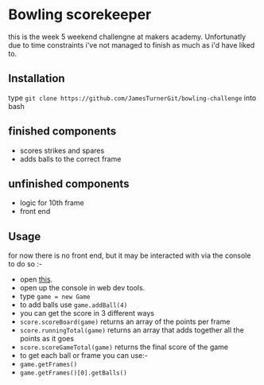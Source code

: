 Bowling scorekeeper
===
this is the week 5 weekend challengne at makers academy. Unfortunatly due to time constraints i've not managed to finish as much as i'd have liked to.

Installation
---
type
`git clone https://github.com/JamesTurnerGit/bowling-challenge` into bash

finished components
---
- scores strikes and spares
- adds balls to the correct frame

unfinished components
---
- logic for 10th frame
- front end


Usage
---
for now there is no front end, but it may be interacted with via the console
to do so :-
- open [this](bowling-challenge.html).
- open up the console in web dev tools.
- type `game = new Game`
- to add balls use `game.addBall(4)`
- you can get the score in 3 different ways
 - `score.scoreBoard(game)` returns an array of the points per frame
 - `score.runningTotal(game)` returns an array that adds together all the points as it goes
 - `score.scoreGameTotal(game)` returns the final score of the game
- to get each ball or frame you can use:-
 - `game.getFrames()`
 - `game.getFrames()[0].getBalls()`
